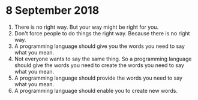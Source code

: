 # 8 September 2018

1. There is no right way. But your way might be right for you.
2. Don't force people to do things the right way. Because there is no right way.
3. A programming language should give you the words you need to say what you mean.
4. Not everyone wants to say the same thing. So a programming language should 
give the words you need to create the words you need to say what you mean.
5. A programming language should provide the words you need to say what you 
mean.
6. A programming language should enable you to create new words.
